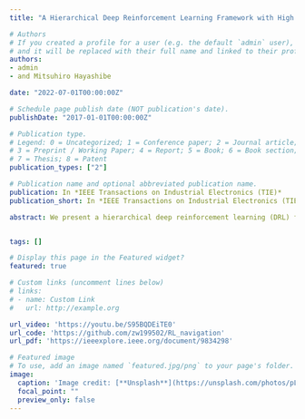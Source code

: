 ```yaml
---
title: "A Hierarchical Deep Reinforcement Learning Framework with High Efficiency and Generalization for Fast and Safe Navigation"

# Authors
# If you created a profile for a user (e.g. the default `admin` user), write the username (folder name) here 
# and it will be replaced with their full name and linked to their profile.
authors:
- admin
- and Mitsuhiro Hayashibe

date: "2022-07-01T00:00:00Z"

# Schedule page publish date (NOT publication's date).
publishDate: "2017-01-01T00:00:00Z"

# Publication type.
# Legend: 0 = Uncategorized; 1 = Conference paper; 2 = Journal article;
# 3 = Preprint / Working Paper; 4 = Report; 5 = Book; 6 = Book section;
# 7 = Thesis; 8 = Patent
publication_types: ["2"]

# Publication name and optional abbreviated publication name.
publication: In *IEEE Transactions on Industrial Electronics (TIE)*
publication_short: In *IEEE Transactions on Industrial Electronics (TIE, IF8.1)*

abstract: We present a hierarchical deep reinforcement learning (DRL) framework with prominent sampling efficiency and sim-to-real transfer ability for fast and safe navigation, the low-level DRL policy enables the robot to move towards the target position and keep a safe distance to obstacles simultaneously; the high-level DRL policy is supplemented to further enhance the navigation safety. We select a waypoint located on the path from the robot to the ultimate goal as the sub-goal to reduce the state space and avoid sparse reward. Moreover, the path is generated based on either a local or a global map, which can significantly improve the sampling efficiency, safety, and generalization ability of the proposed DRL framework. Additionally, a target-directed representation for the action space can be derived based on the sub-goal to improve the motion efficiency and reduce the action space. In order to demonstrate the eminent sampling efficiency, motion performance, obstacle avoidance, and generalization ability of the proposed framework, we implement sufficient comparisons with the non-learning navigation methods and DRL-based baselines,


tags: []

# Display this page in the Featured widget?
featured: true

# Custom links (uncomment lines below)
# links:
# - name: Custom Link
#   url: http://example.org

url_video: 'https://youtu.be/S95BQDEiTE0'
url_code: 'https://github.com/zw199502/RL_navigation'
url_pdf: 'https://ieeexplore.ieee.org/document/9834298'

# Featured image
# To use, add an image named `featured.jpg/png` to your page's folder. 
image:
  caption: 'Image credit: [**Unsplash**](https://unsplash.com/photos/pLCdAaMFLTE)'
  focal_point: ""
  preview_only: false
---
```




